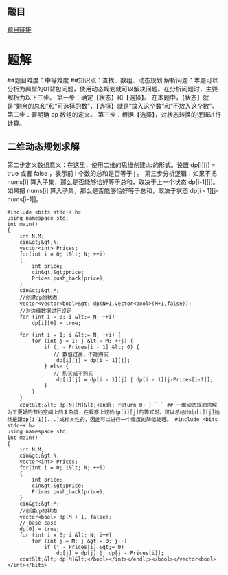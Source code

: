 ## 题目
[题目链接](https://www.nowcoder.com/practice/7d78d8f671c2461aaeb304efb74b2310?tpId=182&tqId=325937&sourceUrl=/exam/oj&channenl=wgithub&fromPut=wgithub)

# 题解
##题目难度：中等难度
##知识点：查找、数组、动态规划
解析问题：本题可以分析为典型的01背包问题，使用动态规划就可以解决问题。在分析问题时，主要解析为以下三步。
第一步：确定【状态】和【选择】。
在本题中，【状态】就是“剩余的总和”和“可选择的数”，【选择】就是“放入这个数”和“不放入这个数”。
第二步：要明确 dp 数组的定义。
第三步：根据【选择】，对状态转换的逻辑进行计算。
## 二维动态规划求解
第二步定义数组意义：在这里，使用二维的思维创建dp的形式。设置 dp[i][j] = true 或者 false ，表示前 i 个数的总和是否等于 j 。
第三步分析逻辑：如果不把 nums[i] 算入子集，那么是否能够恰好等于总和，取决于上一个状态 dp[i-1][j]。如果把 nums[i] 算入子集，那么是否能够恰好等于总和，取决于状态 dp[i - 1][j-nums[i-1]]。
```
#include <bits stdc++.h>
using namespace std;
int main()
{
    int N,M;
    cin&gt;&gt;N;
    vector<int> Prices;
    for(int i = 0; i&lt; N; ++i)
    {
        int price;
        cin&gt;&gt;price;
        Prices.push_back(price);
    }
    cin&gt;&gt;M;
    //创建dp的状态
    vector<vector<bool>&gt; dp(N+1,vector<bool>(M+1,false));
    //对边缘数据进行设定
    for (int i = 0; i &lt;= N; ++i)
        dp[i][0] = true;

    for (int i = 1; i &lt;= N; ++i) {
        for (int j = 1; j &lt;= M; ++j) {
            if (j - Prices[i - 1] &lt; 0) {
               // 数值过高，不能购买
                dp[i][j] = dp[i - 1][j]; 
            } else {
               // 购买或不购买
                dp[i][j] = dp[i - 1][j] | dp[i - 1][j-Prices[i-1]];
            }
        }
    }
    cout&lt;&lt; dp[N][M]&lt;<endl; return 0; } ``` ## 一维动态规划求解 为了更好的节约空间上的复杂度，在观察上述的dp[i][j]的等式时，可以总结出dp[i][j]始终是跟dp[i-1][...]成相关性的，因此可以进行一个维度的降低处理。 #include <bits stdc++.h>
using namespace std;
int main()
{
    int N,M;
    cin&gt;&gt;N;
    vector<int> Prices;
    for(int i = 0; i&lt; N; ++i)
    {
        int price;
        cin&gt;&gt;price;
        Prices.push_back(price);
    }
    cin&gt;&gt;M;
    //创建dp的状态
    vector<bool> dp(M + 1, false);
    // base case
    dp[0] = true;
    for (int i = 0; i &lt; N; i++) 
        for (int j = M; j &gt;= 0; j--) 
            if (j - Prices[i] &gt;= 0) 
                dp[j] = dp[j] || dp[j - Prices[i]];
    cout&lt;&lt; dp[M]&lt;</bool></int></endl;></bool></vector<bool></int></bits>